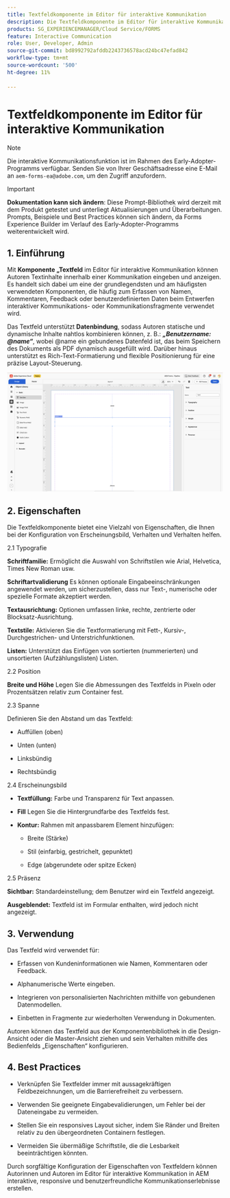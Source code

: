 ```yaml
---
title: Textfeldkomponente im Editor für interaktive Kommunikation
description: Die Textfeldkomponente im Editor für interaktive Kommunikation in AEM Forms ermöglicht es Autorinnen und Autoren, Textinhalte innerhalb einer Kommunikation einzugeben und anzuzeigen.
products: SG_EXPERIENCEMANAGER/Cloud Service/FORMS
feature: Interactive Communication
role: User, Developer, Admin
source-git-commit: bd8992792afddb2243736578acd24bc47efad842
workflow-type: tm+mt
source-wordcount: '500'
ht-degree: 11%

---
```



# Textfeldkomponente im Editor für interaktive Kommunikation

>[!NOTE]
>
> Die interaktive Kommunikationsfunktion ist im Rahmen des Early-Adopter-Programms verfügbar. Senden Sie von Ihrer Geschäftsadresse eine E-Mail an `aem-forms-ea@adobe.com`, um den Zugriff anzufordern.

>[!IMPORTANT]
>
> **Dokumentation kann sich ändern**: Diese Prompt-Bibliothek wird derzeit mit dem Produkt getestet und unterliegt Aktualisierungen und Überarbeitungen. Prompts, Beispiele und Best Practices können sich ändern, da Forms Experience Builder im Verlauf des Early-Adopter-Programms weiterentwickelt wird.

## &#x200B;1. Einführung

Mit **Komponente „Textfeld** im Editor für interaktive Kommunikation können Autoren Textinhalte innerhalb einer Kommunikation eingeben und anzeigen. Es handelt sich dabei um eine der grundlegendsten und am häufigsten verwendeten Komponenten, die häufig zum Erfassen von Namen, Kommentaren, Feedback oder benutzerdefinierten Daten beim Entwerfen interaktiver Kommunikations- oder Kommunikationsfragmente verwendet wird.

Das Textfeld unterstützt **Datenbindung**, sodass Autoren statische und dynamische Inhalte nahtlos kombinieren können, z. B.: ***„Benutzername: @name“***, wobei @name ein gebundenes Datenfeld ist, das beim Speichern des Dokuments als PDF dynamisch ausgefüllt wird. Darüber hinaus unterstützt es Rich-Text-Formatierung und flexible Positionierung für eine präzise Layout-Steuerung.

![IC-Dokument suchen](/help/forms/interactive-communication/assets/textbox.png)

## &#x200B;2. Eigenschaften

Die Textfeldkomponente bietet eine Vielzahl von Eigenschaften, die Ihnen bei der Konfiguration von Erscheinungsbild, Verhalten und Verhalten helfen.

2.1 Typografie

**Schriftfamilie:** Ermöglicht die Auswahl von Schriftstilen wie Arial, Helvetica, Times New Roman usw.

**Schriftartvalidierung** Es können optionale Eingabeeinschränkungen angewendet werden, um sicherzustellen, dass nur Text-, numerische oder spezielle Formate akzeptiert werden.

**Textausrichtung:** Optionen umfassen linke, rechte, zentrierte oder Blocksatz-Ausrichtung.

**Textstile:** Aktivieren Sie die Textformatierung mit Fett-, Kursiv-, Durchgestrichen- und Unterstrichfunktionen.

**Listen:** Unterstützt das Einfügen von sortierten (nummerierten) und unsortierten (Aufzählungslisten) Listen.

2.2 Position

**Breite und Höhe** Legen Sie die Abmessungen des Textfelds in Pixeln oder Prozentsätzen relativ zum Container fest.

2.3 Spanne

Definieren Sie den Abstand um das Textfeld:

- Auffüllen (oben)

- Unten (unten)

- Linksbündig

- Rechtsbündig

2.4 Erscheinungsbild

- **Textfüllung:** Farbe und Transparenz für Text anpassen.

- **Fill** Legen Sie die Hintergrundfarbe des Textfelds fest.

- **Kontur:** Rahmen mit anpassbarem Element hinzufügen:

   - Breite (Stärke)

   - Stil (einfarbig, gestrichelt, gepunktet)

   - Edge (abgerundete oder spitze Ecken)

2.5 Präsenz

**Sichtbar:** Standardeinstellung; dem Benutzer wird ein Textfeld angezeigt.

**Ausgeblendet:** Textfeld ist im Formular enthalten, wird jedoch nicht angezeigt.



## &#x200B;3. Verwendung

Das Textfeld wird verwendet für:

- Erfassen von Kundeninformationen wie Namen, Kommentaren oder Feedback.

- Alphanumerische Werte eingeben.

- Integrieren von personalisierten Nachrichten mithilfe von gebundenen Datenmodellen.

- Einbetten in Fragmente zur wiederholten Verwendung in Dokumenten.

Autoren können das Textfeld aus der Komponentenbibliothek in die Design-Ansicht oder die Master-Ansicht ziehen und sein Verhalten mithilfe des Bedienfelds „Eigenschaften“ konfigurieren.

## 4. Best Practices

- Verknüpfen Sie Textfelder immer mit aussagekräftigen Feldbezeichnungen, um die Barrierefreiheit zu verbessern.

- Verwenden Sie geeignete Eingabevalidierungen, um Fehler bei der Dateneingabe zu vermeiden.

- Stellen Sie ein responsives Layout sicher, indem Sie Ränder und Breiten relativ zu den übergeordneten Containern festlegen.

- Vermeiden Sie übermäßige Schriftstile, die die Lesbarkeit beeinträchtigen könnten.

Durch sorgfältige Konfiguration der Eigenschaften von Textfeldern können Autorinnen und Autoren im Editor für interaktive Kommunikation in AEM interaktive, responsive und benutzerfreundliche Kommunikationserlebnisse erstellen.
